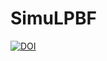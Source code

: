 # SimuLPBF

[![DOI](https://zenodo.org/badge/DOI/10.5281/zenodo.7005751.svg)](https://doi.org/10.5281/zenodo.7005751)
